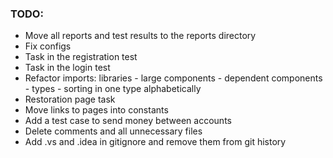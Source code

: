 ### TODO:

- Move all reports and test results to the reports directory
- Fix configs
- Task in the registration test
- Task in the login test
- Refactor imports: libraries - large components - dependent components - types - sorting in one type alphabetically
- Restoration page task
- Move links to pages into constants
- Add a test case to send money between accounts
- Delete comments and all unnecessary files
- Add .vs and .idea in gitignore and remove them from git history
